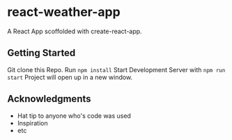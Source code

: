 # react-weather-app
A React App scoffolded with create-react-app.

## Getting Started

Git clone this Repo.
Run `npm install`
Start Development Server with `npm run start`
Project will open up in a new window.

## Acknowledgments

* Hat tip to anyone who's code was used
* Inspiration
* etc
